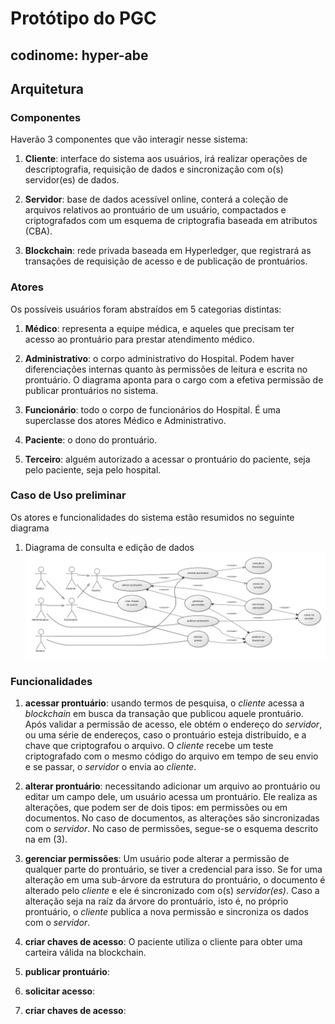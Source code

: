 # Protótipo do PGC

## codinome: hyper-abe

## Arquitetura

### Componentes

Haverão 3 componentes que vão interagir nesse sistema:

1. **Cliente**: interface do sistema aos usuários, irá realizar operações de descriptografia, requisição de dados e sincronização com o(s) servidor(es) de dados.

2. **Servidor**: base de dados acessível online, conterá a coleção de arquivos relativos ao prontuário de um usuário, compactados e criptografados com um esquema de criptografia baseada em atributos (CBA).

3. **Blockchain**: rede privada baseada em Hyperledger, que registrará as transações de requisição de acesso e de publicação de prontuários.

### Atores

Os possíveis usuários foram abstraídos em 5 categorias distintas:

1. **Médico**: representa a equipe médica, e aqueles que precisam ter acesso ao prontuário para prestar atendimento médico.

2. **Administrativo**: o corpo administrativo do Hospital. Podem haver diferenciações internas quanto às permissões de leitura e escrita no prontuário. O diagrama aponta para o cargo com a efetiva permissão de publicar prontuários no sistema.

3. **Funcionário**: todo o corpo de funcionários do Hospital. É uma superclasse dos atores Médico e Administrativo.

4. **Paciente**: o dono do prontuário.

5. **Terceiro**: alguém autorizado a acessar o prontuário do paciente, seja pelo paciente, seja pelo hospital.

### Caso de Uso preliminar

Os atores e funcionalidades do sistema estão resumidos no seguinte diagrama

1. Diagrama de consulta e edição de dados
![Diagrama de caso de uso do Protótipo do PGC](diagramas/caso-de-uso--consulta-e-edição.svg "Diagrama de consulta e edição de dados")

### Funcionalidades

1. **acessar prontuário**: usando termos de pesquisa, o *cliente* acessa a *blockchain* em busca da transação que publicou aquele prontuário. Após validar a permissão de acesso, ele obtém o endereço do *servidor*, ou uma série de endereços, caso o prontuário esteja distribuído, e a chave que criptografou o arquivo. O *cliente* recebe um teste criptografado com o mesmo código do arquivo em tempo de seu envio e se passar, o *servidor* o envia ao *cliente*.

2. **alterar prontuário**: necessitando adicionar um arquivo ao prontuário ou editar um campo dele, um usuário acessa um prontuário. Ele realiza as alterações, que podem ser de dois tipos: em permissões ou em documentos. No caso de documentos, as alterações são sincronizadas com o *servidor*. No caso de permissões, segue-se o esquema descrito na em (3).

3. **gerenciar permissões**: Um usuário pode alterar a permissão de qualquer parte do prontuário, se tiver a credencial para isso. Se for uma alteração em uma sub-árvore da estrutura do prontuário, o documento é alterado pelo *cliente* e ele é sincronizado com o(s) *servidor(es)*. Caso a alteração seja na raíz da árvore do prontuário, isto é, no próprio prontuário, o *cliente* publica a nova permissão e sincroniza os dados com o *servidor*.

4. **criar chaves de acesso**: O paciente utiliza o cliente para obter uma carteira válida na blockchain.

5. **publicar prontuário**:

6. **solicitar acesso**:

7. **criar chaves de acesso**:
